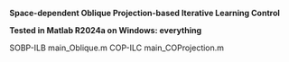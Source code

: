 **Space-dependent Oblique Projection-based Iterative Learning Control**

**Tested in Matlab R2024a on Windows: everything**

SOBP-ILB main_Oblique.m
COP-ILC main_COProjection.m 
